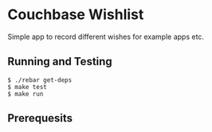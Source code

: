 # Couchbase Wishlist

Simple app to record different wishes for example apps etc.

## Running and Testing

    $ ./rebar get-deps
    $ make test
    $ make run

## Prerequesits
    


